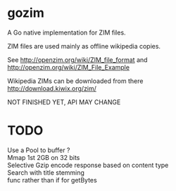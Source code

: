 gozim
=====

A Go native implementation for ZIM files.  

ZIM files are used mainly as offline wikipedia copies.

See http://openzim.org/wiki/ZIM_file_format and http://openzim.org/wiki/ZIM_File_Example

Wikipedia ZIMs can be downloaded from there http://download.kiwix.org/zim/

NOT FINISHED YET, API MAY CHANGE

TODO
====
Use a Pool to buffer ?  
Mmap 1st 2GB on 32 bits  
Selective Gzip encode response based on content type  
Search with title stemming  
func rather than if for getBytes  
